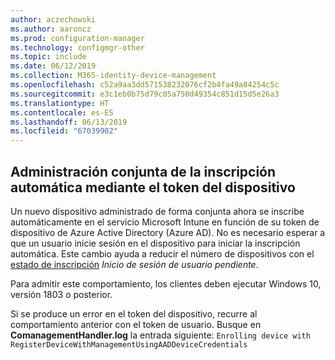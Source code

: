 ```yaml
---
author: aczechowski
ms.author: aaroncz
ms.prod: configuration-manager
ms.technology: configmgr-other
ms.topic: include
ms.date: 06/12/2019
ms.collection: M365-identity-device-management
ms.openlocfilehash: c52a9aa3dd571538232076cf2b4fa49a84254c5c
ms.sourcegitcommit: e3c1eb0b75d79c05a750d49354c851d15d5e26a3
ms.translationtype: HT
ms.contentlocale: es-ES
ms.lasthandoff: 06/13/2019
ms.locfileid: "67039902"
---
```

## <a name="bkmk_comgmt"></a> Administración conjunta de la inscripción automática mediante el token del dispositivo

<!--4454491-->

Un nuevo dispositivo administrado de forma conjunta ahora se inscribe automáticamente en el servicio Microsoft Intune en función de su token de dispositivo de Azure Active Directory (Azure AD). No es necesario esperar a que un usuario inicie sesión en el dispositivo para iniciar la inscripción automática. Este cambio ayuda a reducir el número de dispositivos con el [estado de inscripción](/sccm/comanage/how-to-monitor#co-management-enrollment-status) *Inicio de sesión de usuario pendiente*.

Para admitir este comportamiento, los clientes deben ejecutar Windows 10, versión 1803 o posterior.

Si se produce un error en el token del dispositivo, recurre al comportamiento anterior con el token de usuario. Busque en **ComanagementHandler.log** la entrada siguiente: `Enrolling device with RegisterDeviceWithManagementUsingAADDeviceCredentials`
